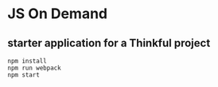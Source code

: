 # JS On Demand
## starter application for a Thinkful project

`npm install`    
`npm run webpack`    
`npm start`   
 
